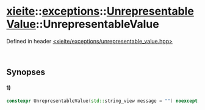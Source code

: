 # [xieite](../../../../../../xieite.md)\:\:[exceptions](../../../../../../exceptions.md)\:\:[UnrepresentableValue](../../../../unrepresentable_value.md)\:\:UnrepresentableValue
Defined in header [<xieite/exceptions/unrepresentable_value.hpp>](../../../../../../../include/xieite/exceptions/unrepresentable_value.hpp)

&nbsp;

## Synopses
#### 1)
```cpp
constexpr UnrepresentableValue(std::string_view message = "") noexcept;
```
